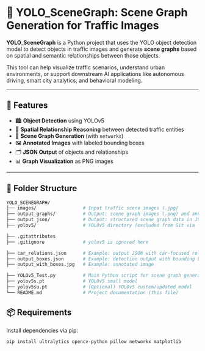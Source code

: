 # 🚦 YOLO_SceneGraph: Scene Graph Generation for Traffic Images

**YOLO_SceneGraph** is a Python project that uses the YOLO object detection model to detect objects in traffic images and generate **scene graphs** based on spatial and semantic relationships between those objects.

This tool can help visualize traffic scenarios, understand urban environments, or support downstream AI applications like autonomous driving, smart city analytics, and behavioral modeling.

---

## 🧠 Features

- 🏙️ **Object Detection** using YOLOv5
- 🧭 **Spatial Relationship Reasoning** between detected traffic entities
- 🧩 **Scene Graph Generation** (with `networkx`)
- 🖼️ **Annotated Images** with labeled bounding boxes
- 🗂️ **JSON Output** of objects and relationships
- 📊 **Graph Visualization** as PNG images

---

## 📁 Folder Structure
```bash
YOLO_SCENEGRAPH/
├── images/                 # Input traffic scene images (.jpg)
├── output_graphs/          # Output: scene graph images (.png) and annotated images
├── output_json/            # Output: structured scene graph data in JSON
├── yolov5/                 # YOLOv5 directory (excluded from Git via .gitignore)

├── .gitattributes
├── .gitignore              # yolov5 is ignored here

├── car_relations.json      # Example: output JSON with car-focused relationships
├── output_boxes.json       # Example: detection output with bounding boxes
├── output_with_boxes.jpg   # Example: annotated image

├── YOLOv5_Test.py          # Main Python script for scene graph generation
├── yolov5s.pt              # YOLOv5 small model
├── yolov5su.pt             # (Optional) YOLOv5 custom/updated model
└── README.md               # Project documentation (this file)
```

## 📦 Requirements

Install dependencies via pip:

```bash
pip install ultralytics opencv-python pillow networkx matplotlib
```
